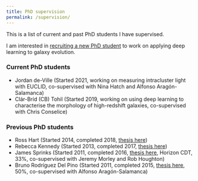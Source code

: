 ```yaml
---
title: PhD supervision
permalink: /supervision/
---
```


This is a list of current and past PhD students I have supervised.

I am interested in [recruiting a new PhD student](https://www.nottingham.ac.uk/astronomy/phd.php) to work on applying deep learning to galaxy evolution.

### Current PhD students

* Jordan de-Ville (Started 2021, working on measuring intracluster light with EUCLID, co-supervised with Nina Hatch and Alfonso Aragón-Salamanca)
* Clár-Bríd (CB) Tohil (Started 2019, working on using deep learning to characterise the morphology of high-redshift galaxies, co-supervised with Chris Conselice)

### Previous PhD students

* Ross Hart (Started 2014, completed 2018, <a href="https://doi.org/10.5281/zenodo.1243615">thesis here</a>)
* Rebecca Kennedy (Started 2013, completed 2017, <a href="https://doi.org/10.5281/zenodo.1217034">thesis here</a>)
* James Sprinks (Started 2011, completed 2016, <a href="http://eprints.nottingham.ac.uk/42108/">thesis here</a>, Horizon CDT, 33%, co-supervised with Jeremy Morley and Rob Houghton)
* Bruno Rodríguez Del Pino (Started 2011, completed 2015, <a href="https://doi.org/10.5281/zenodo.32170">thesis here</a>, 50%, co-supervised with Alfonso Aragón-Salamanca)
